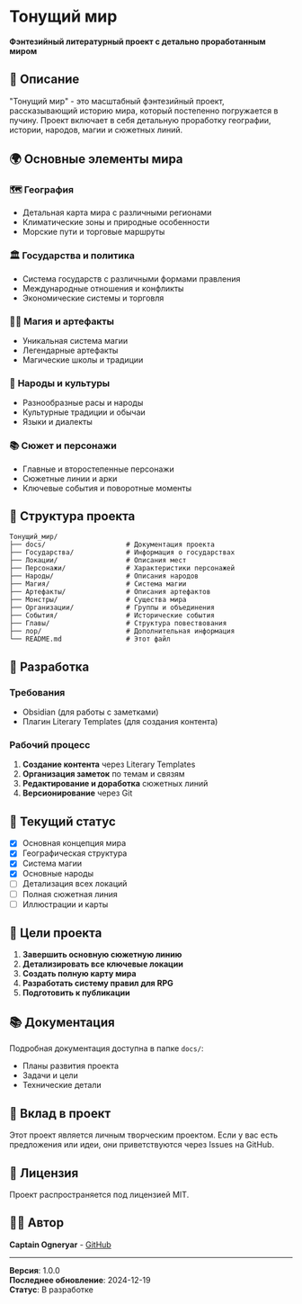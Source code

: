﻿# Тонущий мир

**Фэнтезийный литературный проект с детально проработанным миром**

## 📖 Описание

"Тонущий мир" - это масштабный фэнтезийный проект, рассказывающий историю мира, который постепенно погружается в пучину. Проект включает в себя детальную проработку географии, истории, народов, магии и сюжетных линий.

## 🌍 Основные элементы мира

### 🗺️ **География**
- Детальная карта мира с различными регионами
- Климатические зоны и природные особенности
- Морские пути и торговые маршруты

### 🏛️ **Государства и политика**
- Система государств с различными формами правления
- Международные отношения и конфликты
- Экономические системы и торговля

### 🧙‍♂️ **Магия и артефакты**
- Уникальная система магии
- Легендарные артефакты
- Магические школы и традиции

### 👥 **Народы и культуры**
- Разнообразные расы и народы
- Культурные традиции и обычаи
- Языки и диалекты

### 📚 **Сюжет и персонажи**
- Главные и второстепенные персонажи
- Сюжетные линии и арки
- Ключевые события и поворотные моменты

## 📁 Структура проекта

```
Тонущий_мир/
├── docs/                    # Документация проекта
├── Государства/             # Информация о государствах
├── Локации/                 # Описания мест
├── Персонажи/               # Характеристики персонажей
├── Народы/                  # Описания народов
├── Магия/                   # Система магии
├── Артефакты/               # Описания артефактов
├── Монстры/                 # Существа мира
├── Организации/             # Группы и объединения
├── События/                 # Исторические события
├── Главы/                   # Структура повествования
├── лор/                     # Дополнительная информация
└── README.md                # Этот файл
```

## 🚀 Разработка

### Требования
- Obsidian (для работы с заметками)
- Плагин Literary Templates (для создания контента)

### Рабочий процесс
1. **Создание контента** через Literary Templates
2. **Организация заметок** по темам и связям
3. **Редактирование и доработка** сюжетных линий
4. **Версионирование** через Git

## 📝 Текущий статус

- [x] Основная концепция мира
- [x] Географическая структура
- [x] Система магии
- [x] Основные народы
- [ ] Детализация всех локаций
- [ ] Полная сюжетная линия
- [ ] Иллюстрации и карты

## 🎯 Цели проекта

1. **Завершить основную сюжетную линию**
2. **Детализировать все ключевые локации**
3. **Создать полную карту мира**
4. **Разработать систему правил для RPG**
5. **Подготовить к публикации**

## 📚 Документация

Подробная документация доступна в папке `docs/`:
- Планы развития проекта
- Задачи и цели
- Технические детали

## 🤝 Вклад в проект

Этот проект является личным творческим проектом. Если у вас есть предложения или идеи, они приветствуются через Issues на GitHub.

## 📄 Лицензия

Проект распространяется под лицензией MIT.

## 👨‍💻 Автор

**Captain Ogneryar** - [GitHub](https://github.com/Ognejar)

---

**Версия**: 1.0.0  
**Последнее обновление**: 2024-12-19  
**Статус**: В разработке

